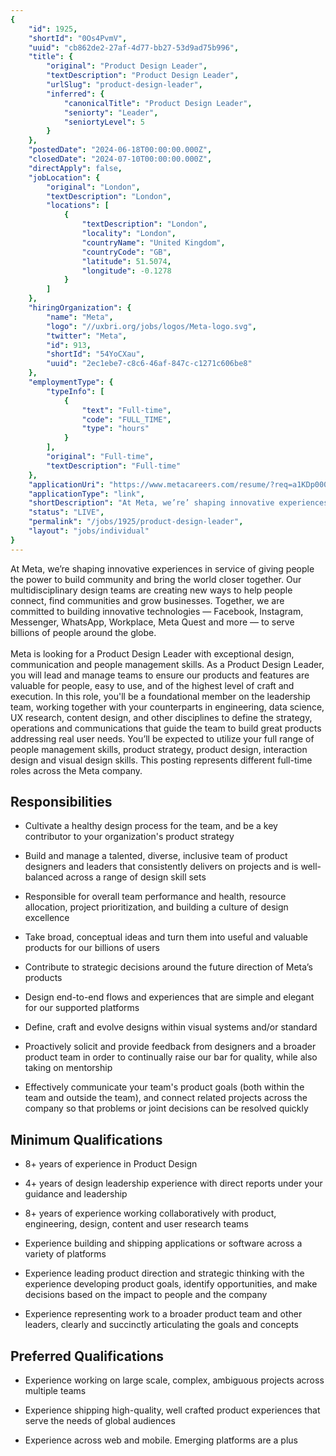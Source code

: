 ```yaml
---
{
	"id": 1925,
	"shortId": "0Os4PvmV",
	"uuid": "cb862de2-27af-4d77-bb27-53d9ad75b996",
	"title": {
		"original": "Product Design Leader",
		"textDescription": "Product Design Leader",
		"urlSlug": "product-design-leader",
		"inferred": {
			"canonicalTitle": "Product Design Leader",
			"seniorty": "Leader",
			"seniortyLevel": 5
		}
	},
	"postedDate": "2024-06-18T00:00:00.000Z",
	"closedDate": "2024-07-10T00:00:00.000Z",
	"directApply": false,
	"jobLocation": {
		"original": "London",
		"textDescription": "London",
		"locations": [
			{
				"textDescription": "London",
				"locality": "London",
				"countryName": "United Kingdom",
				"countryCode": "GB",
				"latitude": 51.5074,
				"longitude": -0.1278
			}
		]
	},
	"hiringOrganization": {
		"name": "Meta",
		"logo": "//uxbri.org/jobs/logos/Meta-logo.svg",
		"twitter": "Meta",
		"id": 913,
		"shortId": "54YoCXau",
		"uuid": "2ec1ebe7-c8c6-46af-847c-c1271c606be8"
	},
	"employmentType": {
		"typeInfo": [
			{
				"text": "Full-time",
				"code": "FULL_TIME",
				"type": "hours"
			}
		],
		"original": "Full-time",
		"textDescription": "Full-time"
	},
	"applicationUri": "https://www.metacareers.com/resume/?req=a1KDp00000E1QvMMAV&ref=a8lA00000004CJ6IAM",
	"applicationType": "link",
	"shortDescription": "At Meta, we’re’ shaping innovative experiences in service of giving people the power to build community and bring the world closer together. Our multidisciplinary design teams are creating new ways",
	"status": "LIVE",
	"permalink": "/jobs/1925/product-design-leader",
	"layout": "jobs/individual"
}
---
```

<p>At Meta, we’re shaping innovative experiences in service of giving people the power to build community and bring the world closer together. Our multidisciplinary design teams are creating new ways to help people connect, find communities and grow businesses. Together, we are committed to building innovative technologies — Facebook, Instagram, Messenger, WhatsApp, Workplace, Meta Quest and more — to serve billions of people around the globe. <br><br>Meta is looking for a Product Design Leader with exceptional design, communication and people management skills. As a Product Design Leader, you will lead and manage teams to ensure our products and features are valuable for people, easy to use, and of the highest level of craft and execution. In this role, you'll be a foundational member on the leadership team, working together with your counterparts in engineering, data science, UX research, content design, and other disciplines to define the strategy, operations and communications that guide the team to build great products addressing real user needs. You’ll be expected to utilize your full range of people management skills, product strategy, product design, interaction design and visual design skills. This posting represents different full-time roles across the Meta company.</p><h2>Responsibilities</h2><ul><li><p>Cultivate a healthy design process for the team, and be a key contributor to your organization's product strategy</p></li><li><p>Build and manage a talented, diverse, inclusive team of product designers and leaders that consistently delivers on projects and is well-balanced across a range of design skill sets</p></li><li><p>Responsible for overall team performance and health, resource allocation, project prioritization, and building a culture of design excellence</p></li><li><p>Take broad, conceptual ideas and turn them into useful and valuable products for our billions of users</p></li><li><p>Contribute to strategic decisions around the future direction of Meta’s products</p></li><li><p>Design end-to-end flows and experiences that are simple and elegant for our supported platforms</p></li><li><p>Define, craft and evolve designs within visual systems and/or standard</p></li><li><p>Proactively solicit and provide feedback from designers and a broader product team in order to continually raise our bar for quality, while also taking on mentorship</p></li><li><p>Effectively communicate your team's product goals (both within the team and outside the team), and connect related projects across the company so that problems or joint decisions can be resolved quickly</p></li></ul><h2>Minimum Qualifications</h2><ul><li><p>8+ years of experience in Product Design</p></li><li><p>4+ years of design leadership experience with direct reports under your guidance and leadership</p></li><li><p>8+ years of experience working collaboratively with product, engineering, design, content and user research teams</p></li><li><p>Experience building and shipping applications or software across a variety of platforms</p></li><li><p>Experience leading product direction and strategic thinking with the experience developing product goals, identify opportunities, and make decisions based on the impact to people and the company</p></li><li><p>Experience representing work to a broader product team and other leaders, clearly and succinctly articulating the goals and concepts</p></li></ul><h2>Preferred Qualifications</h2><ul><li><p>Experience working on large scale, complex, ambiguous projects across multiple teams</p></li><li><p>Experience shipping high-quality, well crafted product experiences that serve the needs of global audiences</p></li><li><p>Experience across web and mobile. Emerging platforms are a plus</p></li></ul>
